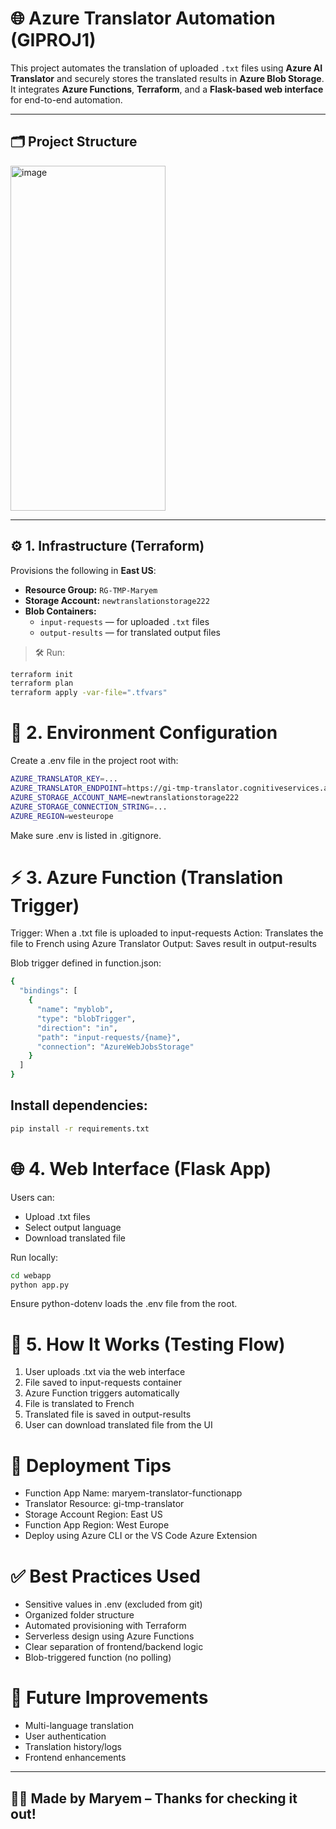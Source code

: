 # 🌐 Azure Translator Automation (GIPROJ1)

This project automates the translation of uploaded `.txt` files using **Azure AI Translator** and securely stores the translated results in **Azure Blob Storage**. It integrates **Azure Functions**, **Terraform**, and a **Flask-based web interface** for end-to-end automation.

---

## 🗂️ Project Structure
<img width="248" height="552" alt="image" src="https://github.com/user-attachments/assets/aa6756ea-bd0c-4346-a907-8dc4eadffbde" />


---

## ⚙️ 1. Infrastructure (Terraform)

Provisions the following in **East US**:
- **Resource Group:** `RG-TMP-Maryem`
- **Storage Account:** `newtranslationstorage222`
- **Blob Containers:**
  - `input-requests` — for uploaded `.txt` files
  - `output-results` — for translated output files

> 🛠️ Run:
```bash
terraform init
terraform plan
terraform apply -var-file=".tfvars"
```
# 🔐 2. Environment Configuration

Create a .env file in the project root with:
```bash
AZURE_TRANSLATOR_KEY=...
AZURE_TRANSLATOR_ENDPOINT=https://gi-tmp-translator.cognitiveservices.azure.com/
AZURE_STORAGE_ACCOUNT_NAME=newtranslationstorage222
AZURE_STORAGE_CONNECTION_STRING=...
AZURE_REGION=westeurope
```

Make sure .env is listed in .gitignore.

# ⚡ 3. Azure Function (Translation Trigger)

Trigger: When a .txt file is uploaded to input-requests
Action: Translates the file to French using Azure Translator
Output: Saves result in output-results

Blob trigger defined in function.json:
```bash
{
  "bindings": [
    {
      "name": "myblob",
      "type": "blobTrigger",
      "direction": "in",
      "path": "input-requests/{name}",
      "connection": "AzureWebJobsStorage"
    }
  ]
}
```

## Install dependencies:
```bash
pip install -r requirements.txt
```

# 🌐 4. Web Interface (Flask App)

Users can:
- Upload .txt files
- Select output language
- Download translated file

Run locally:
```bash
cd webapp
python app.py
```
Ensure python-dotenv loads the .env file from the root.

# 🧪 5. How It Works (Testing Flow)

1) User uploads .txt via the web interface
2) File saved to input-requests container
3) Azure Function triggers automatically
4) File is translated to French
5) Translated file is saved in output-results
6) User can download translated file from the UI

# 🚀 Deployment Tips

- Function App Name: maryem-translator-functionapp
- Translator Resource: gi-tmp-translator
- Storage Account Region: East US
- Function App Region: West Europe
- Deploy using Azure CLI or the VS Code Azure Extension

# ✅ Best Practices Used

- Sensitive values in .env (excluded from git)
- Organized folder structure
- Automated provisioning with Terraform
- Serverless design using Azure Functions
- Clear separation of frontend/backend logic
- Blob-triggered function (no polling)

# 📌 Future Improvements

- Multi-language translation
- User authentication
- Translation history/logs
- Frontend enhancements

---

## 👩‍💻 Made by Maryem – Thanks for checking it out!


